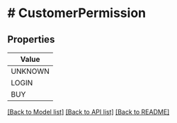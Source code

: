 # # CustomerPermission


## Properties 



| Value |
------------ | 
UNKNOWN|PERMISSION_UNKNOWN
LOGIN|PERMISSION_LOGIN
BUY|PERMISSION_BUY

[[Back to Model list]](../../README.md#models) [[Back to API list]](../../README.md#endpoints) [[Back to README]](../../README.md)

